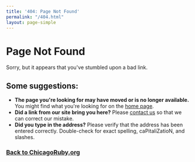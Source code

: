 ```yaml
---
title: '404: Page Not Found'
permalink: "/404.html"
layout: page-simple
---
```


# Page Not Found

Sorry, but it appears that you've stumbled upon a bad link.

## Some suggestions:

* **The page you're looking for may have moved or is no longer available.** You
might find what you're looking for on the [home page](/).
* **Did a link from our site bring you here?** Please [contact us](/#contact) so
that we can correct our mistake.
* **Did you type in the address?** Please verify that the address has been entered
correctly. Double-check for exact spelling, caPitaliZatioN, and slashes.

### [Back to ChicagoRuby.org](/)

